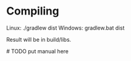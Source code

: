 # Compiling
Linux: ./gradlew dist
Windows: gradlew.bat dist

Result will be in build/libs.

\# TODO put manual here
